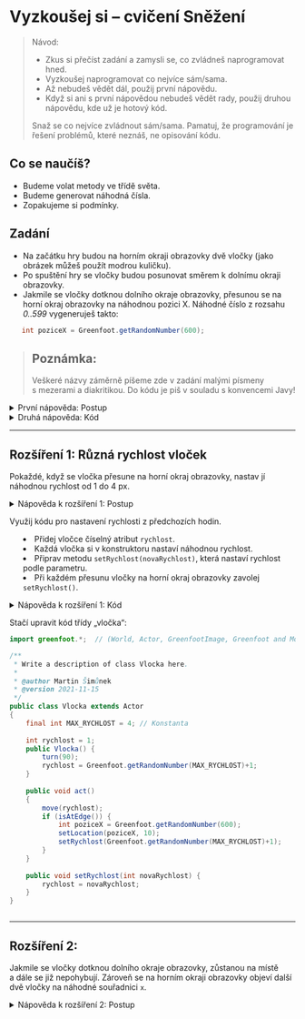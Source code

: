 # Vyzkoušej si – cvičení Sněžení

> Návod:
> - Zkus si přečíst zadání a zamysli se, co zvládneš naprogramovat hned.
> - Vyzkoušej naprogramovat co nejvíce sám/sama.
> - Až nebudeš vědět dál, použij první nápovědu.
> - Když si ani s&nbsp;první nápovědou nebudeš vědět rady, použij druhou nápovědu, kde už je hotový kód.
> 
> Snaž se co nejvíce zvládnout sám/sama. Pamatuj, že programování je řešení problémů, které neznáš, ne opisování kódu.

## Co se naučíš?
 - Budeme volat metody ve třídě světa.
 - Budeme generovat náhodná čísla.
 - Zopakujeme si podmínky.

## Zadání
 - Na začátku hry budou na horním okraji obrazovky dvě vločky (jako obrázek můžeš použít modrou kuličku). 
 - Po spuštění hry se vločky budou posunovat směrem k&nbsp;dolnímu okraji obrazovky.
 - Jakmile se vločky dotknou dolního okraje obrazovky, přesunou se na horní okraj obrazovky na náhodnou pozici X. Náhodné číslo z&nbsp;rozsahu _0..599_ vygeneruješ takto:
 
 ```java
    int poziceX = Greenfoot.getRandomNumber(600);
 ```
 
 > ## Poznámka:
 >
 > Veškeré názvy záměrně píšeme zde v&nbsp;zadání malými písmeny s&nbsp;mezerami a&nbsp;diakritikou. Do kódu je piš v&nbsp;souladu s&nbsp;konvencemi Javy!

<details><summary>První nápověda: Postup</summary>

Připrav si aktéra „vločka“:

 - Vločka bude mít konstruktor a&nbsp;v&nbsp;něm se otočí o&nbsp;90&nbsp;°C.
 - Vločka bude mít metodu `act()`, kde:
    - se posune o&nbsp;1&nbsp;px vpřed,
    - ověří, jestli se nedotýká okraje obrazovky (`isAtEdge()`).
    - pokud je na okraji obrazovky, přesune se na nové místo na horním okraji obrazovky (`setLocation()`).

Umísti do světa dvě vločky:
 - V&nbsp;konstruktoru světa vytvoř dvě instance třídy „vločka“.
 - Vločky umísti na horní okraj obrazovky na pozice na ose X: `200`, `400`.

</details>

<details><summary>Druhá nápověda: Kód</summary>

Třída `Vlocka`:

```java
import greenfoot.*;  // (World, Actor, GreenfootImage, Greenfoot and MouseInfo)

/**
 * Write a description of class Vlocka here.
 * 
 * @author Martin Šimůnek
 * @version 2021-11-15
 */
public class Vlocka extends Actor
{
   
    public Vlocka() {
        turn(90);
    }
    
    public void act()
    {
        move(1);
        if (isAtEdge()) {
            int poziceX = Greenfoot.getRandomNumber(600);
            setLocation(poziceX, 10);
        }
    }
}
```

Třída `SnezeniWorld`:

```java
import greenfoot.*;  // (World, Actor, GreenfootImage, Greenfoot and MouseInfo)

/**
 * Write a description of class MyWorld here.
 * 
 * @author Martin Šimůnek 
 * @version 2021-11-15
 */
public class MyWorld extends World
{

    public MyWorld()
    {    
        super(600, 400, 1); 
        
        addObject(new Vlocka(), 200, 10);
        addObject(new Vlocka(), 400, 10);
    }
}
```

</details>

---

## Rozšíření 1: Různá rychlost vloček

Pokaždé, když se vločka přesune na horní okraj obrazovky, nastav jí náhodnou rychlost od 1 do 4&nbsp;px.

<details><summary>Nápověda k rozšíření 1: Postup<summary>

Využij kódu pro nastavení rychlosti z&nbsp;předchozích hodin. 

 - Přidej vločce číselný atribut `rychlost`.
 - Každá vločka si v&nbsp;konstruktoru nastaví náhodnou rychlost.
 - Připrav metodu `setRychlost(novaRychlost)`, která nastaví rychlost podle parametru.
 - Při každém přesunu vločky na horní okraj obrazovky zavolej `setRychlost()`.

</details>


<details><summary>Nápověda k&nbsp;rozšíření 1: Kód<summary>

Stačí upravit kód třídy „vločka“:

```java
import greenfoot.*;  // (World, Actor, GreenfootImage, Greenfoot and MouseInfo)

/**
 * Write a description of class Vlocka here.
 * 
 * @author Martin Šimůnek
 * @version 2021-11-15
 */
public class Vlocka extends Actor
{
    final int MAX_RYCHLOST = 4; // Konstanta
    
    int rychlost = 1;
    public Vlocka() {
        turn(90);
        rychlost = Greenfoot.getRandomNumber(MAX_RYCHLOST)+1;
    }
    
    public void act()
    {
        move(rychlost);
        if (isAtEdge()) {
            int poziceX = Greenfoot.getRandomNumber(600);
            setLocation(poziceX, 10);
            setRychlost(Greenfoot.getRandomNumber(MAX_RYCHLOST)+1);
        }
    }
    
    public void setRychlost(int novaRychlost) {
        rychlost = novaRychlost;
    }
}
```

</details>


---

## Rozšíření 2:

Jakmile se vločky dotknou dolního okraje obrazovky, zůstanou na místě a&nbsp;dále se již nepohybují. Zároveň se na horním okraji obrazovky objeví další dvě vločky na náhodné souřadnici `x`.

<details><summary>Nápověda k&nbsp;rozšíření 2: Postup</summary>

K umisťování vloček si ve světě Greenfootu (world) připrav metodu „umísti vločku“: 
 - V&nbsp;metodě vytvoř dvě instance třídy „vločka“.
 - Obě vločky budou umístěny na horním okraji obrazovky a&nbsp;na náhodné pozici na ose X.

Atributy vločky:
 - „Aktivní“… logická hodnota, na začátku „pravda“.

Chování vločky: Dokud má atribut „aktivní“ hodnotu „pravda“:
 - Vločka padá dolů.
 - Jakmile se vločka dotkne okraje obrazovky (`isAtEdge()`), zavolá metodu „umísti vločku“ světa a nastaví atribut „aktivní“ na „nepravda“.

Pro volání metody „umísti vločku“ je třeba nejprve získat aktuální svět:
```java
MyWorld svet = (MyWorld) this.getWorld();
```


</details>
